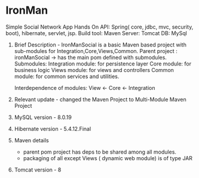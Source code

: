 # IronMan
Simple Social Network App Hands On
API: Spring( core, jdbc, mvc, security, boot), hibernate, servlet, jsp.
Build tool: Maven
Server: Tomcat
DB: MySql 
1. Brief Description - IronManSocial is a basic Maven based project with sub-modules for Integration,Core,Views,Common.
   Parent project  : ironManSocial  -> has the main pom defined with submodules.
   Submodules:
   Integration module: for persistence layer
   Core module: for business logic
   Views module: for views and controllers
   Common module: for common services and utilities.
   
   Interdependence of modules:
   View <- Core <- Integration
  
2. Relevant update - changed the Maven Project to Multi-Module Maven Project 

3. MySQL version - 8.0.19
4. Hibernate version - 5.4.12.Final
5. Maven details 
    - parent pom project has deps to be shared among all modules.
    - packaging of all except Views ( dynamic web module) is of type JAR
6. Tomcat version - 8

